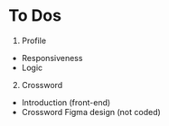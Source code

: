# To Dos

1. Profile
- Responsiveness
- Logic

2. Crossword
- Introduction (front-end)
- Crossword Figma design (not coded)